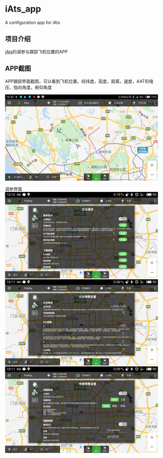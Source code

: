 # iAts_app

A configuration app for iAts

## 项目介绍

[iAts](https://github.com/akari-tun/iAts)的调参与跟踪飞机位置的APP

## APP截图

APP跟踪界面截图，可以看到飞机位置，经纬度，高度，距离，速度，AAT的电压，指向角度，俯仰角度

![APP](https://github.com/akari-tun/iAts/raw/master/docs/images/APP_Image1.png?raw=true "APP")

调参界面
![APP](https://github.com/akari-tun/iAts/raw/master/docs/images/APP_Image2.png?raw=true "APP")
![APP](https://github.com/akari-tun/iAts/raw/master/docs/images/APP_Image3.png?raw=true "APP")
![APP](https://github.com/akari-tun/iAts/raw/master/docs/images/APP_Image4.png?raw=true "APP")
